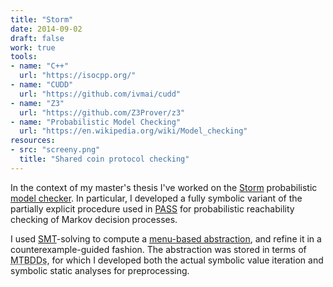 ```yaml
---
title: "Storm"
date: 2014-09-02
draft: false
work: true
tools:
- name: "C++"
  url: "https://isocpp.org/"
- name: "CUDD"
  url: "https://github.com/ivmai/cudd"
- name: "Z3"
  url: "https://github.com/Z3Prover/z3"
- name: "Probabilistic Model Checking"
  url: "https://en.wikipedia.org/wiki/Model_checking"
resources:
- src: "screeny.png"
  title: "Shared coin protocol checking"
---
```


In the context of my master's thesis I've worked on the [Storm](https://github.com/moves-rwth/storm) probabilistic [model checker](https://en.wikipedia.org/wiki/Model_checking).
In particular, I developed a fully symbolic variant of the partially explicit procedure used in [PASS](https://depend.cs.uni-saarland.de/tools/pass/) for probabilistic reachability checking of Markov decision processes. 

I used [SMT](https://en.wikipedia.org/wiki/Satisfiability_modulo_theories)-solving to compute a [menu-based abstraction](http://d-nb.info/1009497642), and refine it in a counterexample-guided fashion.
The abstraction was stored in terms of <abbr title="multi-terminal binary decision diagrams">MTBDDs</abbr>, for which I developed both the actual symbolic value iteration and symbolic static analyses for preprocessing.